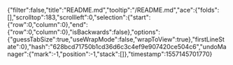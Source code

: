 {"filter":false,"title":"README.md","tooltip":"/README.md","ace":{"folds":[],"scrolltop":183,"scrollleft":0,"selection":{"start":{"row":0,"column":0},"end":{"row":0,"column":0},"isBackwards":false},"options":{"guessTabSize":true,"useWrapMode":false,"wrapToView":true},"firstLineState":0},"hash":"628bcd71750b1cd36d6c3c4ef9e907420ce504c6","undoManager":{"mark":-1,"position":-1,"stack":[]},"timestamp":1557145701770}